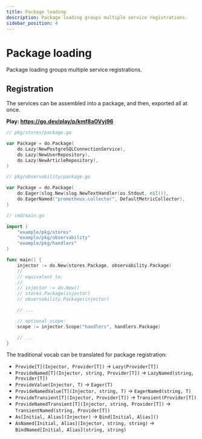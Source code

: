 ```yaml
---
title: Package loading
description: Package loading groups multiple service registrations.
sidebar_position: 4
---
```


# Package loading

Package loading groups multiple service registrations.

## Registration

The services can be assembled into a package, and then, exported all at once.

**Play: https://go.dev/play/p/kmf8aOVyj96**

```go
// pkg/stores/package.go

var Package = do.Package(
    do.Lazy(NewPostgreSQLConnectionService),
    do.Lazy(NewUserRepository),
    do.Lazy(NewArticleRepository),
)
```

```go
// pkg/observability/package.go

var Package = do.Package(
    do.Eager(slog.New(slog.NewTextHandler(os.Stdout, nil))),
    do.EagerNamed("prometheus.collector", DefaultMetricCollector),
)
```

```go
// cmd/main.go

import (
    "example/pkg/stores"
    "example/pkg/observability"
    "example/pkg/handlers"
)

func main() {
    injector := do.New(stores.Package, observability.Package)
    // 
    // equivalent to:
    // 
    // injector := do.New()
    // stores.Package(injector)
    // observability.Package(injector)

    // ...

    // optional scope:
    scope := injector.Scope("handlers", handlers.Package)

    // ...
}
```

The traditional vocab can be translated for package registration:

- `Provide[T](Injector, Provider[T])` -> `Lazy(Provider[T])`
- `ProvideNamed[T](Injector, string, Provider[T])` -> `LazyNamed(string, Provider[T])`
- `ProvideValue(Injector, T)` -> `Eager(T)`
- `ProvideNamedValue[T](Injector, string, T)` -> `EagerNamed(string, T)`
- `ProvideTransient[T](Injector, Provider[T])` -> `Transient(Provider[T])`
- `ProvideNamedTransient[T](Injector, string, Provider[T])` -> `TransientNamed(string, Provider[T])`
- `As[Initial, Alias](Injector)` -> `Bind[Initial, Alias]()`
- `AsNamed[Initial, Alias](Injector, string, string)` -> `BindNamed[Initial, Alias](string, string)`
